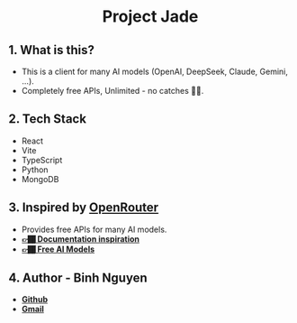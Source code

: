 <h1 style="text-align: center;"> Project Jade </h1>

## 1. What is this?
- This is a client for many AI models (OpenAI, DeepSeek, Claude, Gemini, ...).
- Completely free APIs, Unlimited - no catches ✌🏾.

## 2. Tech Stack
- React
- Vite
- TypeScript
- Python
- MongoDB

## 3. Inspired by [OpenRouter](https://openrouter.ai/)
- Provides free APIs for many AI models.
- **[👉🏾 Documentation inspiration](https://openrouter.ai/docs/)**
- **[👉🏾 Free AI Models](https://openrouter.ai/models)**

## 4. Author - Binh Nguyen
- **[Github](https://github.com/binhnguyen00)**
- **[Gmail](mailto:jackjack2000.kahp@gmail.com)**